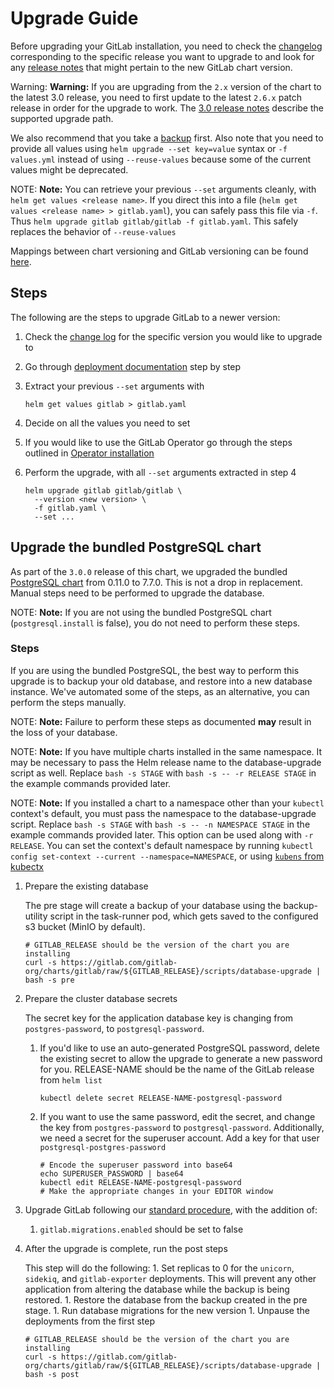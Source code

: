 # Upgrade Guide

Before upgrading your GitLab installation, you need to check the
[changelog](https://gitlab.com/gitlab-org/charts/gitlab/blob/master/CHANGELOG.md)
corresponding to the specific release you want to upgrade to and look for any
[release notes](../releases/index.md) that might pertain to the new GitLab chart
version.

Warning: **Warning:**
If you are upgrading from the `2.x` version of the chart to the latest 3.0 release, you need
to first update to the latest `2.6.x` patch release in order for the upgrade to work.
The [3.0 release notes](../releases/3_0.md) describe the supported upgrade path.

We also recommend that you take a [backup](../backup-restore/index.md) first.
Also note that you need to provide all values using `helm upgrade --set key=value` syntax or `-f values.yml` instead of using `--reuse-values` because some of the current values might be deprecated.

NOTE: **Note:**
You can retrieve your previous `--set` arguments cleanly, with
`helm get values <release name>`. If you direct this into a file
(`helm get values <release name> > gitlab.yaml`), you can safely pass this
file via `-f`. Thus `helm upgrade gitlab gitlab/gitlab -f gitlab.yaml`.
This safely replaces the behavior of `--reuse-values`

Mappings between chart versioning and GitLab versioning can be found [here](../index.md#gitlab-version-mappings).

## Steps

The following are the steps to upgrade GitLab to a newer version:

1. Check the [change log](https://gitlab.com/gitlab-org/charts/gitlab/blob/master/CHANGELOG.md) for the specific version you would like to upgrade to
1. Go through [deployment documentation](./deployment.md) step by step
1. Extract your previous `--set` arguments with

   ```
   helm get values gitlab > gitlab.yaml
   ```

1. Decide on all the values you need to set
1. If you would like to use the GitLab Operator go through the steps outlined in [Operator installation](./operator.md)
1. Perform the upgrade, with all `--set` arguments extracted in step 4

   ```
   helm upgrade gitlab gitlab/gitlab \
     --version <new version> \
     -f gitlab.yaml \
     --set ...
   ```

## Upgrade the bundled PostgreSQL chart

As part of the `3.0.0` release of this chart, we upgraded the bundled [PostgreSQL chart](https://github.com/helm/charts/tree/master/stable/postgresql) from 0.11.0 to 7.7.0. This is not a drop in replacement. Manual steps need to be performed to upgrade the database.

NOTE: **Note:** If you are not using the bundled PostgreSQL chart (`postgresql.install` is false), you do not need to perform these steps.

### Steps

If you are using the bundled PostgreSQL, the best way to perform this upgrade is to backup your old database, and restore into a new database instance. We've automated some of the steps, as an alternative, you can perform the steps manually.

NOTE: **Note:** Failure to perform these steps as documented **may** result in the loss of your database.

NOTE: **Note:** If you have multiple charts installed in the same namespace. It may be necessary to pass the Helm release name to the database-upgrade script as well. Replace `bash -s STAGE` with `bash -s -- -r RELEASE STAGE` in the example commands provided later.

NOTE: **Note:** If you installed a chart to a namespace other than your `kubectl` context's default, you must pass the namespace to the database-upgrade script. Replace `bash -s STAGE` with `bash -s -- -n NAMESPACE STAGE` in the example commands provided later. This option can be used along with `-r RELEASE`. You can set the context's default namespace by running `kubectl config set-context --current --namespace=NAMESPACE`, or using [`kubens` from kubectx](https://github.com/ahmetb/kubectx)

1. Prepare the existing database

   The pre stage will create a backup of your database using the backup-utility script in the task-runner pod, which gets saved to the configured s3 bucket (MinIO by default).

   ```shell
   # GITLAB_RELEASE should be the version of the chart you are installing
   curl -s https://gitlab.com/gitlab-org/charts/gitlab/raw/${GITLAB_RELEASE}/scripts/database-upgrade | bash -s pre
   ```

1. Prepare the cluster database secrets

   The secret key for the application database key is changing from `postgres-password`, to `postgresql-password`.

   1. If you'd like to use an auto-generated PostgreSQL password, delete the existing secret to allow the upgrade to generate a new password for you. RELEASE-NAME should be the name of the GitLab release from `helm list`

      ```shell
      kubectl delete secret RELEASE-NAME-postgresql-password
      ```

   1. If you want to use the same password, edit the secret, and change the key from `postgres-password` to `postgresql-password`. Additionally, we need a secret for the superuser account. Add a key for that user `postgresql-postgres-password`

      ```shell
      # Encode the superuser password into base64
      echo SUPERUSER_PASSWORD | base64
      kubectl edit RELEASE-NAME-postgresql-password
      # Make the appropriate changes in your EDITOR window
      ```

1. Upgrade GitLab following our [standard procedure](#upgrade-guide), with the addition of:

   1. `gitlab.migrations.enabled` should be set to false

1. After the upgrade is complete, run the post steps

   This step will do the following:
       1. Set replicas to 0 for the `unicorn`, `sidekiq`, and `gitlab-exporter` deployments. This will prevent any other application from altering the database while the backup is being restored.
       1. Restore the database from the backup created in the pre stage.
       1. Run database migrations for the new version
       1. Unpause the deployments from the first step

   ```shell
   # GITLAB_RELEASE should be the version of the chart you are installing
   curl -s https://gitlab.com/gitlab-org/charts/gitlab/raw/${GITLAB_RELEASE}/scripts/database-upgrade | bash -s post
   ```
